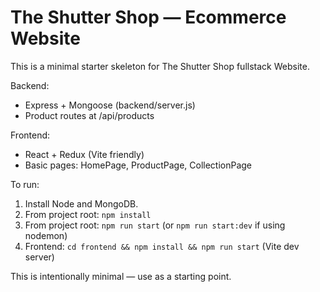 # The Shutter Shop — Ecommerce Website

This is a minimal starter skeleton for The Shutter Shop fullstack Website.

Backend:
- Express + Mongoose (backend/server.js)
- Product routes at /api/products

Frontend:
- React + Redux (Vite friendly)
- Basic pages: HomePage, ProductPage, CollectionPage

To run:
1. Install Node and MongoDB.
2. From project root: `npm install`
3. From project root: `npm run start` (or `npm run start:dev` if using nodemon)
4. Frontend: `cd frontend && npm install && npm run start` (Vite dev server)

This is intentionally minimal — use as a starting point.




